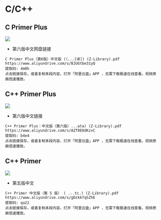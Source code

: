 # C/C++

## C Primer Plus

![](https://m.media-amazon.com/images/I/41avGlXXyiL._AC_UF1000,1000_QL80_.jpg)

- 第六版中文网盘链接

```
C Primer Plus（第6版）中文版 (（...[译]) (Z-Library).pdf
https://www.aliyundrive.com/s/BJUGtbe31yQ
提取码: 4m0h
点击链接保存，或者复制本段内容，打开「阿里云盘」APP ，无需下载极速在线查看，视频原画倍速播放。
```

## C++ Primer Plus

![](https://img2018.cnblogs.com/blog/1535056/201811/1535056-20181128215035625-284410283.png)

- 第六版中文链接

```
C++ Primer Plus：中文版（第六版）...ata) (Z-Library).pdf
https://www.aliyundrive.com/s/AZf8E8dKzvC
提取码: b4e4
点击链接保存，或者复制本段内容，打开「阿里云盘」APP ，无需下载极速在线查看，视频原画倍速播放。
```

## C++ Primer

![](https://im1.book.com.tw/image/getImage?i=https://www.books.com.tw/img/001/082/57/0010825788.jpg&v=5d08bd7fk&w=375&h=375)

- 第五版中文

```
C++ Primer 中文版（第 5 版） ( ...tc.) (Z-Library).pdf
https://www.aliyundrive.com/s/gDzkkfqSZhE
提取码: qa22
点击链接保存，或者复制本段内容，打开「阿里云盘」APP ，无需下载极速在线查看，视频原画倍速播放。
```

